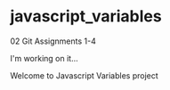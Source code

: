 # javascript_variables
02 Git Assignments 1-4

I'm working on it...

Welcome to Javascript Variables project
